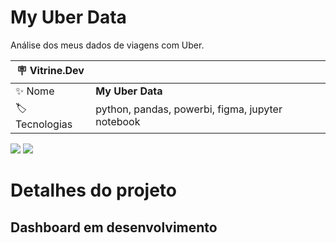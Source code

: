   # My Uber Data

Análise dos meus dados de viagens com Uber.

| :placard: Vitrine.Dev |     |
| -------------  | --- |
| :sparkles: Nome        | **My Uber Data**
| :label: Tecnologias | python, pandas, powerbi, figma, jupyter notebook

<!-- Inserir imagem com a #vitrinedev ao final do link -->
![](https://imgur.com/G1KUfle.png)
![](https://imgur.com/jk3ez55.png)

# Detalhes do projeto

## Dashboard em desenvolvimento
